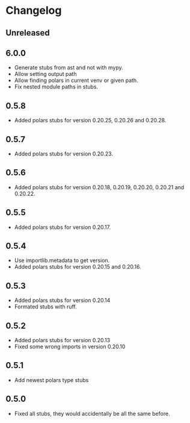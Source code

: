 # Changelog

## Unreleased

## 6.0.0

- Generate stubs from ast and not with mypy.
- Allow setting output path
- Allow finding polars in current venv or given path.
- Fix nested module paths in stubs.

## 0.5.8

- Added polars stubs for version 0.20.25, 0.20.26 and 0.20.28.
## 0.5.7

- Added polars stubs for version 0.20.23.
## 0.5.6

- Added polars stubs for version 0.20.18, 0.20.19, 0.20.20, 0.20.21 and 0.20.22.
## 0.5.5
- Added polars stubs for version 0.20.17.

## 0.5.4

- Use importlib.metadata to get version.
- Added polars stubs for version 0.20.15 and 0.20.16.

## 0.5.3 

- Added polars stubs for version 0.20.14
- Formated stubs with ruff.

## 0.5.2

- Added polars stubs for version 0.20.13
- Fixed some wrong imports in version 0.20.10

## 0.5.1

- Add newest polars type stubs

## 0.5.0

- Fixed all stubs, they would accidentally be all the same before.
